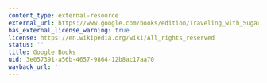```yaml
---
content_type: external-resource
external_url: https://www.google.com/books/edition/Traveling_with_Sugar/XzqvDwAAQBAJ?hl=en&gbpv=1
has_external_license_warning: true
license: https://en.wikipedia.org/wiki/All_rights_reserved
status: ''
title: Google Books
uid: 3e057391-a56b-4657-9864-12b8ac17aa70
wayback_url: ''
---
```


